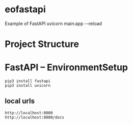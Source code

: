 # eofastapi
Example of FastAPI
uvicorn main:app --reload


# Project Structure

# FastAPI – EnvironmentSetup
```commandline
pip3 install fastapi
pip3 install uvicorn

```
## local urls
```commandline
http://localhost:8000
http://localhost:8000/docs 

```